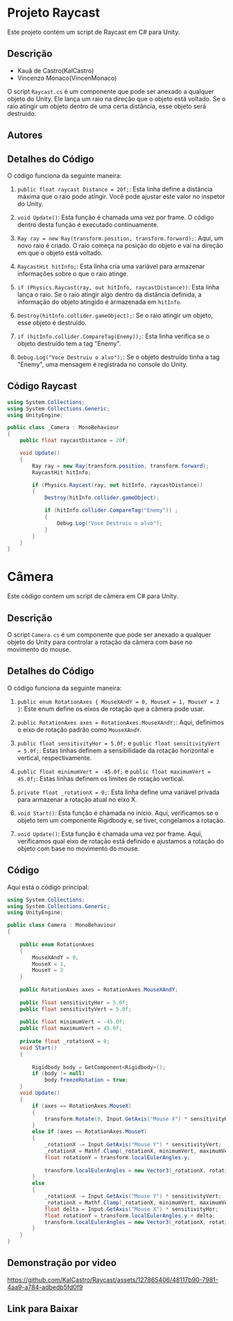 

# Projeto Raycast

Este projeto contém um script de Raycast em C# para Unity.

## Descrição

- Kauã de Castro(KalCastro)
- Vincenzo Monaco(VincenMonaco)

O script `Raycast.cs` é um componente que pode ser anexado a qualquer objeto do Unity. Ele lança um raio na direção que o objeto está voltado. Se o raio atingir um objeto dentro de uma certa distância, esse objeto será destruído.

## Autores

## Detalhes do Código

O código funciona da seguinte maneira:

1. `public float raycast Distance = 20f;`: Esta linha define a distância máxima que o raio pode atingir. Você pode ajustar este valor no inspetor do Unity.

2. `void Update()`: Esta função é chamada uma vez por frame. O código dentro desta função é executado continuamente.

3. `Ray ray = new Ray(transform.position, transform.forward);`: Aqui, um novo raio é criado. O raio começa na posição do objeto e vai na direção em que o objeto está voltado.

4. `RaycastHit hitInfo;`: Esta linha cria uma variável para armazenar informações sobre o que o raio atinge.

5. `if (Physics.Raycast(ray, out hitInfo, raycastDistance))`: Esta linha lança o raio. Se o raio atingir algo dentro da distância definida, a informação do objeto atingido é armazenada em `hitInfo`.

6. `Destroy(hitInfo.collider.gameObject);`: Se o raio atingir um objeto, esse objeto é destruído.

7. `if (hitInfo.collider.CompareTag(Enemy));`: Esta linha verifica se o objeto destruído tem a tag "Enemy".

8. `Debug.Log("Voce Destruiu o alvo");`: Se o objeto destruído tinha a tag "Enemy", uma mensagem é registrada no console do Unity.

## Código Raycast
```csharp
using System.Collections;
using System.Collections.Generic;
using UnityEngine;

public class _Camera : MonoBehaviour
{
    public float raycastDistance = 20f;

    void Update()
    {
        Ray ray = new Ray(transform.position, transform.forward);
        RaycastHit hitInfo;

        if (Physics.Raycast(ray, out hitInfo, raycastDistance))
        {
            Destroy(hitInfo.collider.gameObject);

            if (hitInfo.collider.CompareTag("Enemy")) ;
            {
                Debug.Log("Voce Destruiu o alvo");
            }
        }
    }
}
```

# Câmera

Este código contem um script de câmera em C# para Unity.

## Descrição

O script `Camera.cs` é um componente que pode ser anexado a qualquer objeto do Unity para controlar a rotação da câmera com base no movimento do mouse.

## Detalhes do Código

O código funciona da seguinte maneira:

1. `public enum RotationAxes { MouseXAndY = 0, MouseX = 1, MouseY = 2 }`: Este enum define os eixos de rotação que a câmera pode usar.

2. `public RotationAxes axes = RotationAxes.MouseXAndY;`: Aqui, definimos o eixo de rotação padrão como `MouseXAndY`.

3. `public float sensitivityHor = 5.0f;` e `public float sensitivityVert = 5.0f;`: Estas linhas definem a sensibilidade da rotação horizontal e vertical, respectivamente.

4. `public float minimumVert = -45.0f;` e `public float maximumVert = 45.0f;`: Estas linhas definem os limites de rotação vertical.

5. `private float _rotationX = 0;`: Esta linha define uma variável privada para armazenar a rotação atual no eixo X.

6. `void Start()`: Esta função é chamada no início. Aqui, verificamos se o objeto tem um componente Rigidbody e, se tiver, congelamos a rotação.

7. `void Update()`: Esta função é chamada uma vez por frame. Aqui, verificamos qual eixo de rotação está definido e ajustamos a rotação do objeto com base no movimento do mouse.

## Código

Aqui está o código principal:

```csharp
using System.Collections;
using System.Collections.Generic;
using UnityEngine;

public class Camera : MonoBehaviour
{
    
    public enum RotationAxes
    {
        MouseXAndY = 0,
        MouseX = 1,
        MouseY = 2
    }
    
    public RotationAxes axes = RotationAxes.MouseXAndY;
    
    public float sensitivityHor = 5.0f;
    public float sensitivityVert = 5.0f;
    
    public float minimumVert = -45.0f;
    public float maximumVert = 45.0f;
    
    private float _rotationX = 0;
    void Start()
    {
        
        Rigidbody body = GetComponent<Rigidbody>();
        if (body != null)
            body.freezeRotation = true;
    }
    void Update()
    {
        if (axes == RotationAxes.MouseX)
        {
            transform.Rotate(0, Input.GetAxis("Mouse X") * sensitivityHor, 0);
        }
        else if (axes == RotationAxes.MouseY)
        {
            _rotationX -= Input.GetAxis("Mouse Y") * sensitivityVert;
            _rotationX = Mathf.Clamp(_rotationX, minimumVert, maximumVert);
            float rotationY = transform.localEulerAngles.y;
            
            transform.localEulerAngles = new Vector3(_rotationX, rotationY, 0);
        }
        else
        {
            _rotationX -= Input.GetAxis("Mouse Y") * sensitivityVert;
            _rotationX = Mathf.Clamp(_rotationX, minimumVert, maximumVert);
            float delta = Input.GetAxis("Mouse X") * sensitivityHor;
            float rotationY = transform.localEulerAngles.y + delta;
            transform.localEulerAngles = new Vector3(_rotationX, rotationY, 0);
        }
    }
}

```

## Demonstração por video

https://github.com/KalCastro/Raycast/assets/127865406/48117b90-7981-4aa9-a784-adbedb5fd0f9

## Link para Baixar




